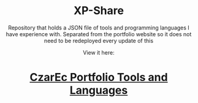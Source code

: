 <div align="center">

# XP-Share
Repository that holds a JSON file of tools and programming languages I have experience with. Separated from the portfolio website so it does not need to be redeployed every update of this

View it here:
# [CzarEc Portfolio Tools and Languages](https://czar-ec.github.io/info/tools)

</div>